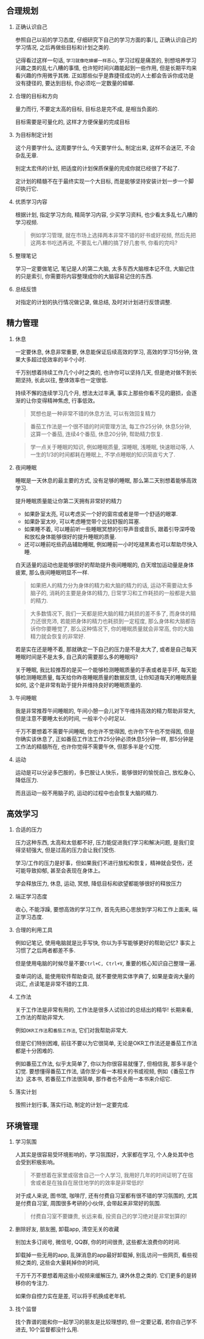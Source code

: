 ## 合理规划

1. 正确认识自己

   参照自己以前的学习态度, 仔细研究下自己的学习方面的事儿, 正确认识自己的学习情况, 之后再做些目标和计划之类的.

   记得看过这样一句话, `学习就像吃蟑螂一样恶心`, 学习过程是痛苦的, 别想培养学习兴趣之类的乱七八糟的事情, 也许短时间兴趣能起到一些作用, 但是长期平均来看兴趣的作用微乎其微. 正如那些似乎是靠捷径成功的人士都会告诉你成功是没有捷径的, 要达到目标, 你必须吃一定数量的蟑螂.

2. 合理的目标和方向

   量力而行, 不要定太高的目标, 目标总是完不成, 是相当负面的.

   目标需要是可量化的, 这样才方便保量的完成目标

3. 为目标制定计划

   这个月要学什么, 这周要学什么, 今天要学什么, 制定出来, 这样不会迷茫, 不会杂乱无章.

   别定太宏伟的计划, 把适度的计划保质保量的完成你就已经很了不起了.

   定计划的精髓不在于最终实现一个大目标, 而是能够坚持安装计划一步一个脚印执行它.

4. 优质学习内容

   根据计划, 指定学习方向, 精简学习内容, 少买学习资料, 也少看太多乱七八糟的学习视频.

   > 例如学习管理, 就在市场上选择两本非常不错的好书或好视频, 然后先把这两本书吃透再说, 不要乱七八糟的搞了好几套书, 你看的完吗?

5. 整理笔记

   学习一定要做笔记, 笔记是人的第二大脑, 太多东西大脑根本记不住, 大脑记住的只是索引, 你需要将内容整理成你的大脑容易记住的东西.

6. 总结反馈

   对指定的计划的执行情况做记录, 做总结, 及时对计划进行反馈调整.

## 精力管理

1. 休息

   一定要休息, 休息非常重要, 休息能保证后续高效的学习, 高效的学习15分钟, 效果大多超过低效率的半个小时.
   
   千万别想着持续工作几个小时之类的, 也许你可以坚持几天, 但是绝对做不到长期坚持, 长此以往, 整体效率也一定很低.

   持续不懈的连续学习几个月, 想法太过丰满, 事实上那些你看不见的磨损，会逐渐的让你变得精神焦虑, 行事低效。

   > 冥想也是一种非常不错的休息方法, 可以有效回复精力

   > 番茄工作法是一个很不错的时间管理方法, 每工作25分钟, 休息5分钟, 这算一个番茄, 连续4个番茄, 休息20分钟, 帮助精力恢复.

   > 学一点关于睡眠的知识, 例如睡眠质量, 深睡眠, 浅睡眠, 快速眼动等, 人一生的1/3的时间都耗在睡眠上, 不学点睡眠的知识简直亏大了.

2. 夜间睡眠

   睡眠是一天休息的最主要的方式, 没有足够的睡眠, 那么第二天别想着能够高效学习.

   提升睡眠质量能让你第二天拥有非常好的精力

   - 如果卧室太亮, 可以考虑买一个好的窗帘或者是带一个舒适的眼罩.
   - 如果卧室太吵, 可以考虑睡觉带个比较舒服的耳塞.
   - 如果睡不着, 可以睡前听一些睡眠冥想的引导声音或音乐, 跟着引导深呼吸和放松身体能够很好的提升睡眠的质量.
   - 还可以睡前吃些药品辅助睡眠, 例如睡前一小时吃褪黑素也可以帮助尽快入睡.

   白天适量的运动也是能够很好的帮助提升夜间睡眠的, 白天增加运动量是身体疲累, 那么夜间睡眠明显不一样.

   > 如果把人的精力分为身体的精力和大脑的精力的话, 运动不需要动太多脑子的, 消耗的主要是身体的精力, 日常学习和工作耗损的一般都是大脑的精力.
   
   > 大多数情况下, 我们一天都是把大脑的精力耗损的差不多了, 而身体的精力还很充沛, 若能把身体的精力也耗损到一定程度, 那么身体和大脑都告诉你你要睡觉了, 那么这种情况下, 你的睡眠质量就会非常高, 你的大脑精力就会恢复的非常好.

   若是实在还是睡不着, 那就确定一下自己的压力是不是太大了, 或者是自己每天睡眠时间是不是太多, 自己真的需要那么多的睡眠吗?

   关于睡眠, 我比较推荐的是买一个能够检测睡眠质量的手表或者是手环, 每天能够检测睡眠质量, 每天给你昨夜睡眠质量的数据反馈, 让你知道每天的睡眠质量如何, 这个是非常有助于提升并维持良好的睡眠质量的.

3. 午间睡眠

   我是非常推荐午间睡眠的, 午间小憩一会儿对下午维持高效的精力帮助非常大, 但是注意不要睡太长的时间, 一般半个小时足以.

   千万不要想着不需要午间睡眠, 你也许不觉得困, 也许你下午也不觉得困, 但是你确实该休息了, 正如番茄工作法工作25分钟必须休息5分钟一样, 那5分钟是工作法的精髓所在, 也许你觉得不需要午休, 但那多半是个幻觉.

4. 运动

   运动是可以分泌多巴胺的，多巴胺让人快乐，能够很好的愉悦自己, 放松身心, 降低压力.

   而且运动一般不用脑子的, 运动的过程中也会恢复大脑的精力.

## 高效学习

1. 合适的压力

   压力这种东西, 太高和太低都不好, 压力能促进我们学习和解决问题, 是我们变得坚韧强大, 但是过高的压力会让我们受伤.
   
   学习/工作的压力是好事，但如果我们不进行放松和恢复，精神就会受伤，还可能导致抑郁, 甚至会表现在身体上。

   学会释放压力, 休息, 运动, 冥想, 降低目标和欲望都能够很好的释放压力

2. 端正学习态度

   收心, 不能浮躁, 要想高效的学习工作, 首先先把心思放到学习和工作上面来, 端正学习态度.

3. 合理的利用工具

   例如记笔记, 使用电脑就是比手写快, 你以为手写能够更好的帮助记忆? 事实上习惯了之后两者都差不多.

   但是使用电脑的时候尽量不要`Ctrl+C, Ctrl+V`, 重要的核心知识自己整理一遍.

   查单词的话, 能使用软件帮助查词, 就不要使用实体字典了, 如果是查询大量的词汇, 点读笔是非常不错的工具. 

4. 工作法

   关于工作法是非常有用的, 工作法是很多人试验过的总结出的精华! 长期来看, 工作法的帮助非常大. 
   
   例如`OKR工作法`和`番茄工作法`, 它们对我帮助非常大.
   
   但是它们特别困难, 前往不要以为它很简单, 无论是OKR工作法还是番茄工作法都是十分困难的.
   
   例如番茄工作法, 似乎太简单了, 你以为你很容易就懂了, 但相信我, 那多半是个幻觉. 要想懂得番茄工作法, 请你至少看一本相关的书或视频, 例如《番茄工作法》这本书, 若番茄工作法很简单, 那作者也不会用一本书来介绍它.

5. 落实计划

   按照计划行事, 落实行动, 制定的计划一定要完成.

## 环境管理

1. 学习氛围

   人其实是很容易受环境影响的，学习氛围好，大家都在学习, 个人身处其中也会受到积极影响。

   > 不要想着在家里或宿舍自己一个人学习, 我用好几年的时间证明了在宿舍或者是在独自在居住地学的的效率是非常低的!

   对于成人来说, 图书馆, 咖啡厅, 还有付费自习室都有很不错的学习氛围的, 尤其是付费自习室, 周围很多考研的小伙伴, 会带起来非常好的氛围.

   > 付费自习室不要嫌贵, 长远来看, 投资自己的学习绝对是非常划算的!

2. 删除好友, 朋友圈, 卸载app, 清空无关的收藏

   别加太多订阅号, 微信号, QQ群, 你的时间很贵, 这些都太浪费你的时间.

   卸载掉一些无用的app, 乱弹消息的app最好卸载掉, 别乱访问一些网页, 看些视频之类的, 这些会大量耗掉你的时间, 
   
   千万千万不要想着用这些小视频来缓解压力, 课外休息之类的. 它们更多的是转移你的专注力.

   如果你自控力实在是差, 可以将手机换成老年机.

3. 找个监督

   找个靠谱的能和你一起学习的朋友是比较理想的, 但一定要记着, 若你自己学不进去, 10个监督都没什么用.
